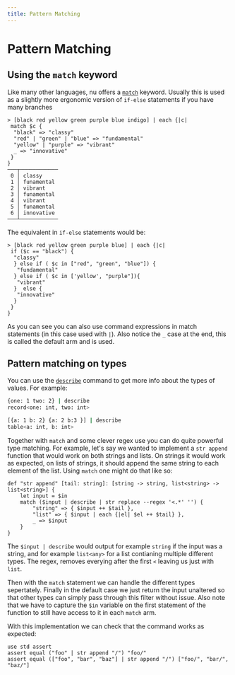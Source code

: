 ```yaml
---
title: Pattern Matching
---
```


# Pattern Matching

## Using the `match` keyword

Like many other languages, nu offers a [`match`](https://www.nushell.sh/commands/docs/match.html#frontmatter-title-for-core) keyword. Usually this is used as a slightly more ergonomic version of `if-else` statements if you have many branches

```shell
> [black red yellow green purple blue indigo] | each {|c|
 match $c {
  "black" => "classy"
  "red" | "green" | "blue" => "fundamental"
  "yellow" | "purple" => "vibrant"
  _ => "innovative"
 }
}
───┬────────────
 0 │ classy
 1 │ funamental
 2 │ vibrant
 3 │ funamental
 4 │ vibrant
 5 │ funamental
 6 │ innovative
───┴────────────
```

The equivalent in `if-else` statements would be:

```shell
> [black red yellow green purple blue] | each {|c|
 if ($c == "black") {
  "classy"
  } else if ( $c in ["red", "green", "blue"]) {
   "fundamental"
  } else if ( $c in ['yellow', "purple"]){
   "vibrant"
  }  else {
   "innovative"
  }
 }
}
```

As you can see you can also use command expressions in match statements (in this case used with `|`). Also notice the `_` case at the end, this is called the default arm and is used.

## Pattern matching on types

You can use the [`describe`](https://www.nushell.sh/commands/docs/describe.html) command to get more info about the types of values. For example:

```sh
{one: 1 two: 2} | describe
record<one: int, two: int>

[{a: 1 b: 2} {a: 2 b:3 }] | describe
table<a: int, b: int>
```

Together with `match` and some clever regex use you can do quite powerful type matching. For example, let's say we wanted to implement a `str append` function that would work on both strings and lists. On strings it would work as expected, on lists of strings, it should append the same string to each element of the list. Using `match` one might do that like so:

```nu
def "str append" [tail: string]: [string -> string, list<string> -> list<string>] {
    let input = $in
    match ($input | describe | str replace --regex '<.*' '') {
        "string" => { $input ++ $tail },
        "list" => { $input | each {|el| $el ++ $tail} },
        _ => $input
    }
}
```

The `$input | describe` would output for example `string` if the input was a string, and for example `list<any>` for a list contianing multiple different types. The regex, removes everying after the first `<` leaving us just with `list`.

Then with the `match` statement we can handle the different types sepertately. Finally in the default case we just return the input unaltered so that other types can simply pass through this filter without issue.
Also note that we have to capture the `$in` variable on the first statement of the function to still have access to it in each `match` arm.

With this implementation we can check that the command works as expected:

```nu
use std assert
assert equal ("foo" | str append "/") "foo/"
assert equal (["foo", "bar", "baz"] | str append "/") ["foo/", "bar/", "baz/"]
```
